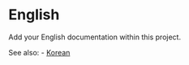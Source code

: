 # English

Add your English documentation within this project.

See also:
    - [Korean](../ko/README.md)